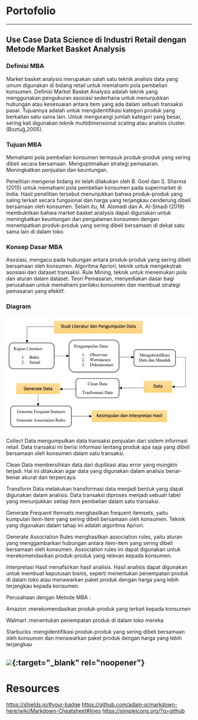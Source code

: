 # Portofolio
---
## Use Case Data Science di Industri Retail dengan Metode Market Basket Analysis
### Definisi MBA
Market basket analysis merupakan salah satu teknik analisis data yang umum digunakan di bidang retail untuk memahami pola pembelian konsumen. Definisi Market Basket Analysis adalah teknik yang menggunakan pengukuran asosiasi sederhana untuk menunjukkan hubungan atau kesesuaian antara item yang ada dalam sebuah transaksi pasar. Tujuannya adalah untuk mengidentifikasi kategori produk yang berkaitan satu sama lain. Untuk mengurangi jumlah kategori yang besar, sering kali digunakan teknik multidimensional scaling atau analisis cluster. (Boztuğ,2005). 
### Tujuan MBA
Memahami pola pembelian konsumen termasuk produk-produk yang sering dibeli secara bersamaan. Mengoptimalkan strategi pemasaran.
Meningkatkan penjualan dan keuntungan.

Penelitian mengenai bidang ini telah dilakukan oleh B. Goel dan S. Sharma (2015) untuk memahami pola pembelian konsumen pada supermarket di India. Hasil penelitian tersebut menunjukkan bahwa produk-produk yang saling terkait secara fungsional dan harga yang terjangkau cenderung dibeli bersamaan oleh konsumen. Selain itu, M. Alsmadi dan A. Al-Smadi (2019) membuktikan bahwa market basket analysis dapat digunakan untuk meningkatkan keuntungan dan pengalaman konsumen dengan menempatkan produk-produk yang sering dibeli bersamaan di dekat satu sama lain di dalam toko. 
### Konsep Dasar MBA
Asosiasi, mengacu pada hubungan antara produk-produk yang sering dibeli bersamaan oleh konsumen. 
Algoritma Apriori, teknik untuk mengekstrak asosiasi dari dataset transaksi. 
Rule Mining, teknik untuk menemukan pola dan aturan dalam dataset. 
Teori Pemasaran, menyediakan dasar bagi perusahaan untuk memahami perilaku konsumen dan membuat strategi pemasaran yang efektif.
### Diagram 

![Wallpaper](./assets/img/Diagram.jpeg "Diagram")

Collect Data
mengumpulkan data transaksi penjualan dari sistem informasi retail. Data transaksi ini berisi informasi tentang produk apa saja yang dibeli bersamaan oleh konsumen dalam satu transaksi.

Clean Data
membersihkan data dari duplikasi atau error yang mungkin terjadi. Hal ini dilakukan agar data yang digunakan dalam analisis benar-benar akurat dan terpercaya.

Transform Data
melakukan transformasi data menjadi bentuk yang dapat digunakan dalam analisis. Data transaksi diproses menjadi sebuah tabel yang menunjukkan setiap item pembelian dalam satu transaksi.

Generate Frequent Itemsets
menghasilkan frequent itemsets, yaitu kumpulan item-item yang sering dibeli bersamaan oleh konsumen. Teknik yang digunakan dalam tahap ini adalah algoritma Apriori.

Generate Association Rules
menghasilkan association rules, yaitu aturan yang menggambarkan hubungan antara item-item yang sering dibeli bersamaan oleh konsumen. Association rules ini dapat digunakan untuk merekomendasikan produk-produk yang relevan kepada konsumen.

Interpretasi Hasil
menafsirkan hasil analisis. Hasil analisis dapat digunakan untuk membuat keputusan bisnis, seperti menentukan penempatan produk di dalam toko atau menawarkan paket produk dengan harga yang lebih terjangkau kepada konsumen.

Perusahaan dengan Metode MBA : 

Amazon    :merekomendasikan produk-produk yang terkait kepada konsumen

Walmart   :menentukan penempatan produk di dalam toko mereka

Starbucks :mengidentifikasi produk-produk yang sering dibeli bersamaan oleh konsumen dan menawarkan paket produk dengan harga yang lebih terjangkau

[![](https://img.shields.io/badge/prefix-suffix-warna?logo=Github&style=flat-square)](./assigments/pdf/Topik%201%202%20-%20Nabilla%20Nurjanah.pdf){:target="_blank" rel="noopener"}
---
# Resources
https://shields.io/#your-badge
https://github.com/adam-p/markdown-here/wiki/Markdown-Cheatsheet#lines
https://simpleicons.org/?q=github